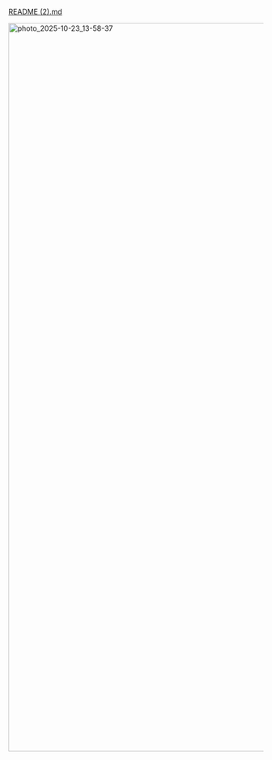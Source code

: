 [README (2).md](https://github.com/user-attachments/files/23096271/README.2.md)

<img width="2560" height="1440" alt="photo_2025-10-23_13-58-37" src="https://github.com/de4nf00l/oo/blob/main/photo_2025-10-23_13-58-37.jpg"/>

